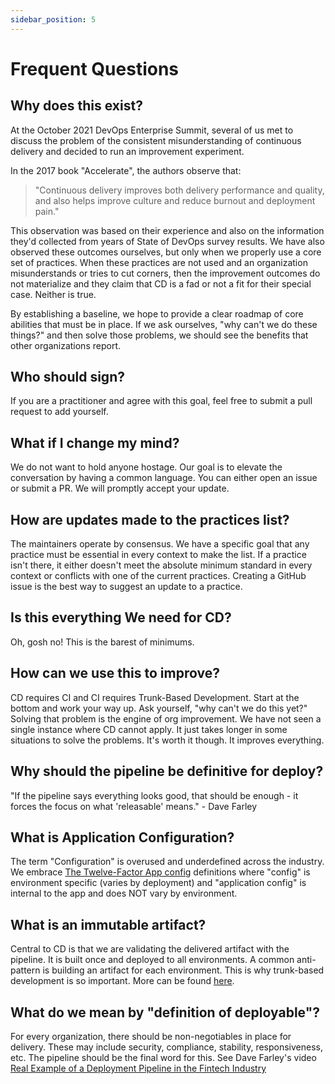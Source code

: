 ```yaml
---
sidebar_position: 5
---
```

# Frequent Questions

## Why does this exist?

At the October 2021 DevOps Enterprise Summit, several of us met to discuss the problem of the consistent
misunderstanding of continuous delivery and decided to run an improvement experiment.

In the 2017 book "Accelerate", the authors observe that:

> "Continuous delivery improves both delivery performance and quality, and also helps improve culture and reduce burnout and deployment pain."

This observation was based on their experience and also on the information they'd collected from years of State of DevOps survey results. We have also observed these outcomes ourselves, but only when we properly use a core set of practices. When these practices are not used and an organization misunderstands or tries to cut corners, then the improvement outcomes do not materialize and they claim that CD is a fad or not a fit for their special case. Neither is true.

By establishing a baseline, we hope to provide a clear roadmap of core abilities that must be in place. If we ask ourselves, "why can't we do these things?" and then solve those problems, we should see the benefits that other organizations report.

## Who should sign?

If you are a practitioner and agree with this goal, feel free to submit a pull request to add yourself.

## What if I change my mind?

We do not want to hold anyone hostage. Our goal is to elevate the conversation by having a common language. You can either open an issue or submit a PR. We will promptly accept your update.

## How are updates made to the practices list?

The maintainers operate by consensus. We have a specific goal that any practice must be essential in every context to
make the list. If a practice isn't there, it either doesn't meet the absolute minimum standard in every context or
conflicts with one of the current practices. Creating a GitHub issue is the best way to suggest an update to a practice.

## Is this everything We need for CD?

Oh, gosh no! This is the barest of minimums.

## How can we use this to improve?

CD requires CI and CI requires Trunk-Based Development. Start at the bottom and work your way up. Ask yourself, "why
can't we do this yet?" Solving that problem is the engine of org improvement. We have not seen a single instance where
CD cannot apply. It just takes longer in some situations to solve the problems. It's worth it though. It improves everything.

## Why should the pipeline be definitive for deploy?

"If the pipeline says everything looks good, that should be enough - it forces the focus on what 'releasable' means." -
Dave Farley

## What is Application Configuration?

The term "Configuration" is overused and underdefined across the industry.  We embrace [The Twelve-Factor App
config](https://12factor.net/config) definitions where "config" is environment specific (varies by deployment) and
"application config" is internal to the app and does NOT vary by environment.

## What is an immutable artifact?

Central to CD is that we are validating the delivered artifact with the pipeline. It is built once and deployed to all
environments. A common anti-pattern is building an artifact for each environment. This is why trunk-based development is
so important. More can be found [here](../minimumcd/immutable).

## What do we mean by "definition of deployable"?

For every organization, there should be non-negotiables in place for delivery. These may include security, compliance, stability, responsiveness, etc. The pipeline should be the final word for this. See Dave Farley's video [Real Example of a Deployment Pipeline in the Fintech Industry](https://www.youtube.com/watch?v=bHKHdp4H-8w)
